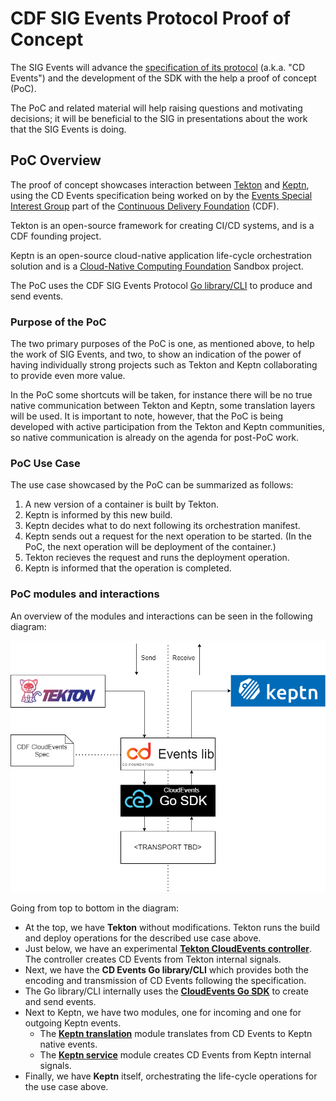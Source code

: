 # CDF SIG Events Protocol Proof of Concept

The SIG Events will advance the [specification of its protocol](https://github.com/cdfoundation/sig-events/blob/main/vocabulary-draft/introduction.md) (a.k.a. "CD Events")
and the development of the SDK with the help a proof of concept (PoC).

The PoC and related material will help raising questions and motivating
decisions; it will be beneficial to the SIG in presentations about the
work that the SIG Events is doing.

## PoC Overview

The proof of concept showcases interaction between [Tekton](https://tekton.dev)
and [Keptn](https://keptn.sh/), using the CD Events specification being worked on by
the [Events Special Interest Group](https://github.com/cdfoundation/sig-events)
part of the [Continuous Delivery Foundation](https://cd.foundation/) (CDF).

Tekton is an open-source framework for creating CI/CD systems, and is a CDF
founding project.

Keptn is an open-source cloud-native application life-cycle orchestration
solution and is a [Cloud-Native Computing Foundation](https://www.cncf.io/)
Sandbox project.

The PoC uses the CDF SIG Events Protocol [Go library/CLI](https://github.com/cdfoundation/sig-events/tree/main/cde/sdk/go)
to produce and send events.

### Purpose of the PoC

The two primary purposes of the PoC is one, as mentioned above,
to help the work of SIG Events, and two, to show an indication of the
power of having individually strong projects such as Tekton and Keptn
collaborating to provide even more value.

In the PoC some shortcuts will be taken, for instance there will be no
true native communication between Tekton and Keptn, some translation
layers will be used. It is important to note, however, that the PoC is
being developed with active participation from the Tekton and Keptn
communities, so native communication is already on the agenda for
post-PoC work.

### PoC Use Case

The use case showcased by the PoC can be summarized as follows:

1. A new version of a container is built by Tekton.
2. Keptn is informed by this new build.
3. Keptn decides what to do next following its orchestration manifest.
4. Keptn sends out a request for the next operation to be started.
   (In the PoC, the next operation will be deployment of the container.)
5. Tekton recieves the request and runs the deployment operation.
6. Keptn is informed that the operation is completed.

### PoC modules and interactions

An overview of the modules and interactions can be seen in the following diagram:

![poc diagram](CDF-events-PoC.png "PoC Diagram")

Going from top to bottom in the diagram:

* At the top, we have **Tekton** without modifications.
  Tekton runs the build and deploy operations for the described use case above.
* Just below, we have an experimental **[Tekton CloudEvents controller](https://github.com/tektoncd/experimental/tree/main/cloudevents)**.
  The controller creates CD Events from Tekton internal signals.
* Next, we have the **CD Events Go library/CLI** which provides both the encoding
  and transmission of CD Events following the specification.
* The Go library/CLI internally uses the **[CloudEvents Go SDK](https://github.com/cloudevents/sdk-go)**
  to create and send events.
* Next to Keptn, we have two modules, one for incoming and one for outgoing Keptn events.
  * The **[Keptn translation](https://github.com/salaboy/keptn-cdf-translator)** module translates from CD Events
  to Keptn native events.
  * The **[Keptn service](https://github.com/salaboy/cdf-events-keptn-adapter)** module creates CD Events from Keptn internal signals.
* Finally, we have **Keptn** itself, orchestrating the life-cycle operations for the use case above.
